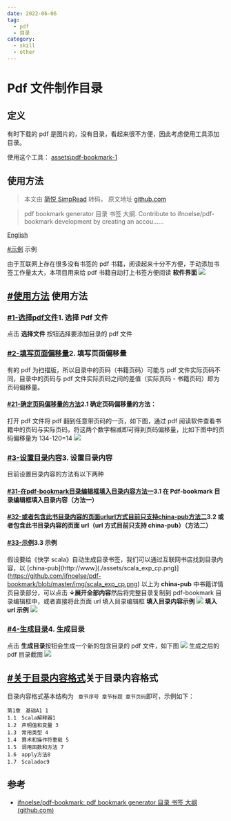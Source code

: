 ```yaml
---
date: 2022-06-06
tag:
  - pdf
  - 目录
category:
  - skill
  - other
---
```



# Pdf 文件制作目录


## 定义

有时下载的 pdf 是图片的，没有目录，看起来很不方便，因此考虑使用工具添加目录。

使用这个工具： [assets\pdf-bookmark-1](.//)

## 使用方法

> 本文由 [简悦 SimpRead](http://ksria.com/simpread/) 转码， 原文地址 [github.com](https://github.com/ifnoelse/pdf-bookmark)

> pdf bookmark generator 目录 书签 大纲. Contribute to ifnoelse/pdf-bookmark development by creating an accou......

[English](https://github.com/ifnoelse/pdf-bookmark/blob/master/README-EN.md)

[#示例](.//) 示例


由于互联网上存在很多没有书签的 pdf 书籍，阅读起来十分不方便，手动添加书签工作量太大，本项目用来给 pdf 书籍自动打上书签方便阅读
**软件界面**
[![](./assets/main_gui.png)](https://github.com/ifnoelse/pdf-bookmark/blob/master/img/main_gui.png)

[#使用方法](.//) 使用方法
-

### [#1-选择pdf文件](.//)1. 选择 Pdf 文件

点击 **选择文件** 按钮选择要添加目录的 pdf 文件

### [#2-填写页面偏移量](.//)2. 填写页面偏移量

有的 pdf 为扫描版，所以目录中的页码（书籍页码）可能与 pdf 文件实际页码不同，目录中的页码与 pdf 文件实际页码之间的差值（实际页码 - 书籍页码）即为页码偏移量。

#### [#21-确定页码偏移量的方法](.//)2.1 确定页码偏移量的方法：

打开 pdf 文件将 pdf 翻到任意带页码的一页，如下图，通过 pdf 阅读软件查看书籍中的页码与实际页码，将这两个数字相减即可得到页码偏移量，比如下图中的页码偏移量为 134-120=14 [![](./assets/page_offset_m.png)](https://github.com/ifnoelse/pdf-bookmark/blob/master/img/page_offset_m.png)

### [#3-设置目录内容](.//)3. 设置目录内容

目前设置目录内容的方法有以下两种

#### [#31-在pdf-bookmark目录编辑框填入目录内容方法一](.//)3.1 在 Pdf-bookmark 目录编辑框填入目录内容（方法一）

#### [#32-或者包含此书目录内容的页面urlurl方式目前只支持china-pub方法二](.//)3.2 或者包含此书目录内容的页面 url（url 方式目前只支持 china-pub）（方法二）

#### [#33-示例](.//)3.3 示例

假设要给《快学 scala》自动生成目录书签，我们可以通过互联网书店找到目录内容，以 [china-pub](http://www](./assets/scala_exp_cp.png)](https://github.com/ifnoelse/pdf-bookmark/blob/master/img/scala_exp_cp.png)
以上为 **china-pub** 中书籍详情页目录部分，可以点击 **↓展开全部内容**然后将完整目录复制到 pdf-bookmark 目录编辑框中，或者直接将此页面 url 填入目录编辑框
**填入目录内容示例**
[![](./assets/scala_exp_bm1.png)](https://github.com/ifnoelse/pdf-bookmark/blob/master/img/scala_exp_bm1.png)
**填入 url 示例**
[![](./assets/scala_exp_bm2.png)](https://github.com/ifnoelse/pdf-bookmark/blob/master/img/scala_exp_bm2.png)

### [#4-生成目录](.//)4. 生成目录

点击 **生成目录**按钮会生成一个新的包含目录的 pdf 文件，如下图
[![](./assets/scala_exp_bm3.png)](https://github.com/ifnoelse/pdf-bookmark/blob/master/img/scala_exp_bm3.png)
生成之后的 pdf 目录截图
[![](./assets/scala_exp.png)](https://github.com/ifnoelse/pdf-bookmark/blob/master/img/scala_exp.png)

[#关于目录内容格式](.//)关于目录内容格式
---

目录内容格式基本结构为 ` 章节序号 章节标题 章节页码`即可，示例如下：

```
第1章　基础A1 1 
1.1　Scala解释器1 
1.2　声明值和变量 3 
1.3　常用类型 4 
1.4　算术和操作符重载 5 
1.5　调用函数和方法 7 
1.6　apply方法8 
1.7　Scaladoc9
```

## 参考

- [ifnoelse/pdf-bookmark: pdf bookmark generator 目录 书签 大纲 (github.com)](https://github.com/ifnoelse/pdf-bookmark)
